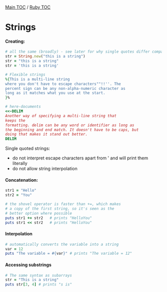 [Main TOC](../README.md) / [Ruby TOC](./ruby-TOC.md)

# Strings

#### Creating:
```ruby
# all the same (broadly) - see later for why single quotes differ compared to double quotes
str = String.new("this is a string")
str = "this is a string"
str = 'this is a string'

# Flexible strings
%{This is a multi-line string
where you don't have to escape characters""!!''. The
percent sign can be any non-alpha-numeric character as
long as it matches what you use at the start.	
}%

# here-documents
<<-DELIM
Another way of specifying a multi-line string that
keeps the
formatting. delim can be any word or identifier as long as
the beginning and end match. It doesn't have to be caps, but
doing that makes it stand out better.
DELIM
```


Single quoted strings:
- do not interpret escape characters apart from \' and will print them literally
- do not allow string interpolation

#### Concatenation:
```ruby
str1 = "Hello"
str2 = "You"

# the shovel operator is faster than +=, which makes
# a copy of the first string, so it's seen as the
# better option where possible
puts str1 += str2	# prints "HelloYou"
puts str1 << str2	# prints "HelloYou"

```

#### Interpolation
```ruby
# automatically converts the variable into a string
var = 12
puts "The variable = #{var}" # prints "The variable = 12"
```

#### Accessing substrings
```ruby
# The same syntax as subarrays
str = "This is a string"
puts str[3, 4] # prints "s is"
```